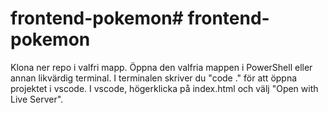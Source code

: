 # frontend-pokemon# frontend-pokemon
Klona ner repo i valfri mapp.
Öppna den valfria mappen i PowerShell eller annan likvärdig terminal.
I terminalen skriver du "code ." för att öppna projektet i vscode.
I vscode, högerklicka på index.html och välj "Open with Live Server".
